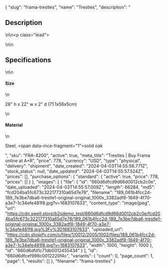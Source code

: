 {
  "slug": "frama-trestles",
  "name": "Trestles",
  "description": "<h2>Description</h2>\n<!-- split -->\n<p class=\"lead\"> </p>\n<!-- split -->\n<h2>Specifications</h2>\n<!-- split -->\n<h4>Size</h4>\n<p>28\" h x 22\" w x 2\" d (71.1x56x5cm)</p>\n<h4>Material</h4>\n<p>Steel, <span data-mce-fragment=\"1\">solid oak</span></p>",
  "sku": "FRA-4200",
  "active": true,
  "meta_title": "Trestles | Buy Frama online at A+R",
  "price": 778,
  "currency": "USD",
  "type": "physical",
  "delivery": "shipment",
  "date_created": "2024-04-03T14:55:56.771Z",
  "stock_status": null,
  "date_updated": "2024-04-03T14:55:57.524Z",
  "prices": [],
  "purchase_options": {
    "standard": {
      "active": true,
      "price": 778,
      "prices": []
    }
  },
  "images": [
    {
      "file": {
        "id": "660d6dfcd9d66d0012cb2c0e",
        "date_uploaded": "2024-04-03T14:55:57.009Z",
        "length": 66284,
        "md5": "fcd204ba5fc673c322177310a65d7e78",
        "filename": "189_061b4fcc2d-189_7e3be7dba6-trestle1-original-original_1000x_3382adf8-1849-4f70-a3e7-1c34efe481f8.jpg?v=1683107633",
        "content_type": "image/jpeg",
        "url": "https://cdn.swell.store/b2sdemo_test/660d6dfcd9d66d0012cb2c0e/fcd204ba5fc673c322177310a65d7e78/189_061b4fcc2d-189_7e3be7dba6-trestle1-original-original_1000x_3382adf8-1849-4f70-a3e7-1c34efe481f8.jpg%3Fv%3D1683107633",
        "uploaded_url": "https://cdn.shopify.com/s/files/1/0012/2005/1002/files/189_061b4fcc2d-189_7e3be7dba6-trestle1-original-original_1000x_3382adf8-1849-4f70-a3e7-1c34efe481f8.jpg?v=1683107633",
        "width": 1000,
        "height": 1000
      },
      "id": "660d6dfd1c71db0012455434"
    }
  ],
  "id": "660d6dfcef998c0012220f4c",
  "variants": {
    "count": 0,
    "page_count": 1,
    "page": 1,
    "results": []
  },
  "filename": "frama-trestles"
}
